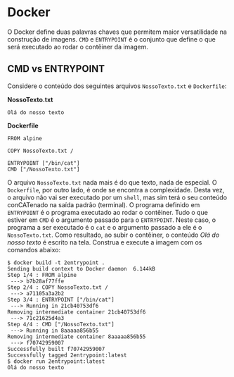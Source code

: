 Docker
======

O Docker define duas palavras chaves que permitem maior versatilidade na construção de imagens. `CMD` e `ENTRYPOINT` é o conjunto que define o que será executado ao rodar o contêiner da imagem.

CMD vs ENTRYPOINT
-----------------

Considere o conteúdo dos seguintes arquivos `NossoTexto.txt` e `Dockerfile`:

**NossoTexto.txt**
```
Olá do nosso texto
```

**Dockerfile**
```
FROM alpine

COPY NossoTexto.txt /

ENTRYPOINT ["/bin/cat"]
CMD ["/NossoTexto.txt"]
```

O arquivo `NossoTexto.txt` nada mais é do que texto, nada de especial. O `Dockerfile`, por outro lado, é onde se encontra a complexidade. Desta vez, o arquivo não vai ser executado por um `shell`, mas sim terá o seu conteúdo conCATenado na saída padrão (terminal). O programa definido em `ENTRYPOINT` é o programa executado ao rodar o contêiner. Tudo o que estiver em  `CMD` é o argumento passado para o `ENTRYPOINT`. Neste caso, o programa a ser executado é o `cat` e o argumento passado a ele é o `NossoTexto.txt`. Como resultado, ao subir o contêiner, o conteúdo _Olá do nosso texto_ é escrito na tela. Construa e execute a imagem com os comandos abaixo:

```
$ docker build -t 2entrypoint .
Sending build context to Docker daemon  6.144kB
Step 1/4 : FROM alpine
 ---> b7b28af77ffe
Step 2/4 : COPY NossoTexto.txt /
 ---> a71105a3a2b2
Step 3/4 : ENTRYPOINT ["/bin/cat"]
 ---> Running in 21cb40753df6
Removing intermediate container 21cb40753df6
 ---> 71c21625d4a3
Step 4/4 : CMD ["/NossoTexto.txt"]
 ---> Running in 8aaaaa856b55
Removing intermediate container 8aaaaa856b55
 ---> f70742959007
Successfully built f70742959007
Successfully tagged 2entrypoint:latest
$ docker run 2entrypoint:latest
Olá do nosso texto
```


